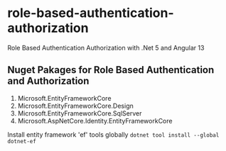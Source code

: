 # role-based-authentication-authorization
Role Based Authentication Authorization with .Net 5 and Angular 13

## Nuget Pakages for Role Based Authentication and Authorization

1. Microsoft.EntityFrameworkCore
2. Microsoft.EntityFrameworkCore.Design
3. Microsoft.EntityFrameworkCore.SqlServer
4. Microsoft.AspNetCore.Identity.EntityFrameworkCore

Install entity framework 'ef' tools globally  ``dotnet tool install --global dotnet-ef``

